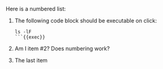 Here is a numbered list:

1. The following code block should be executable on click:

    ```
    ls -lF
    ```{{exec}}

1. Am I item #2?  Does numbering work?

1. The last item

